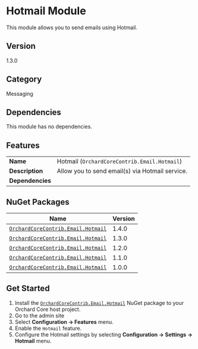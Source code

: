 # Hotmail Module

This module allows you to send emails using Hotmail.

## Version

1.3.0

## Category

Messaging

## Dependencies

This module has no dependencies.

## Features

|                  |                                                 |
|------------------|-------------------------------------------------|
| **Name**         | Hotmail (`OrchardCoreContrib.Email.Hotmail`)    |
| **Description**  | Allow you to send email(s) via Hotmail service. |
| **Dependencies** |                                                 |

## NuGet Packages

| Name                                                                                                        | Version |
|-------------------------------------------------------------------------------------------------------------|---------|
| [`OrchardCoreContrib.Email.Hotmail`](https://www.nuget.org/packages/OrchardCoreContrib.Email.Hotmail/1.4.0) | 1.4.0   |
| [`OrchardCoreContrib.Email.Hotmail`](https://www.nuget.org/packages/OrchardCoreContrib.Email.Hotmail/1.3.0) | 1.3.0   |
| [`OrchardCoreContrib.Email.Hotmail`](https://www.nuget.org/packages/OrchardCoreContrib.Email.Hotmail/1.2.0) | 1.2.0   |
| [`OrchardCoreContrib.Email.Hotmail`](https://www.nuget.org/packages/OrchardCoreContrib.Email.Hotmail/1.1.0) | 1.1.0   |
| [`OrchardCoreContrib.Email.Hotmail`](https://www.nuget.org/packages/OrchardCoreContrib.Email.Hotmail/1.0.0) | 1.0.0   |

## Get Started

1. Install the [`OrchardCoreContrib.Email.Hotmail`](https://www.nuget.org/packages/OrchardCoreContrib.Email.Hotmail/) NuGet package to your Orchard Core host project.
2. Go to the admin site
3. Select **Configuration -> Features** menu.
4. Enable the `Hotmail` feature.
5. Configure the Hotmail settings by selecting **Configuration -> Settings -> Hotmail** menu.
